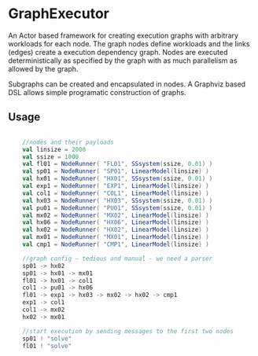 GraphExecutor
=============

An Actor based framework for creating execution graphs with arbitrary workloads for each node.
The graph nodes define workloads and the links (edges) create a execution dependency graph. Nodes are executed deterministically as specified by the graph with as much parallelism as allowed by the graph.

Subgraphs can be created and encapsulated in nodes.
A Graphviz based DSL allows simple programatic construction of graphs.

Usage
------
 
``` scala

    //nodes and their payloads
    val linsize = 2000
    val ssize = 1000
    val fl01 = NodeRunner( "FL01", SSsystem(ssize, 0.01) )
    val sp01 = NodeRunner( "SP01", LinearModel(linsize) )
    val hx01 = NodeRunner( "HX01", SSsystem(ssize, 0.01) )
    val exp1 = NodeRunner( "EXP1", LinearModel(linsize) )
    val col1 = NodeRunner( "COL1", LinearModel(linsize) )
    val hx03 = NodeRunner( "HX03", SSsystem(ssize, 0.01) )
    val pu01 = NodeRunner( "PU01", SSsystem(ssize, 0.01) )
    val mx02 = NodeRunner( "MX02", LinearModel(linsize) )
    val hx06 = NodeRunner( "HX06", LinearModel(linsize) )
    val hx02 = NodeRunner( "HX02", LinearModel(linsize) )
    val mx01 = NodeRunner( "MX01", LinearModel(linsize) )
    val cmp1 = NodeRunner( "CMP1", LinearModel(linsize) )

    //graph config - tedious and manual - we need a parser
    sp01 -> hx02
    sp01 -> hx01 -> mx01
    fl01 -> hx01 -> col1
    col1 -> pu01 -> hx06
    fl01 -> exp1 -> hx03 -> mx02 -> hx02 -> cmp1
    exp1 -> col1
    col1 -> mx02
    hx02 -> mx01

    //start execution by sending messages to the first two nodes
    sp01 ! "solve"
    fl01 ! "solve"
 
```
 



























